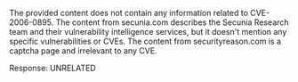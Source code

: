 The provided content does not contain any information related to CVE-2006-0895. The content from secunia.com describes the Secunia Research team and their vulnerability intelligence services, but it doesn't mention any specific vulnerabilities or CVEs. The content from securityreason.com is a captcha page and irrelevant to any CVE.

Response: UNRELATED